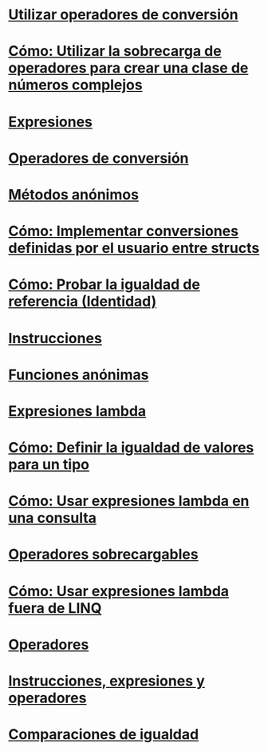 # [Utilizar operadores de conversión](using-conversion-operators.md)
# [Cómo: Utilizar la sobrecarga de operadores para crear una clase de números complejos](how-to-use-operator-overloading-to-create-a-complex-number-class.md)
# [Expresiones](expressions.md)
# [Operadores de conversión](conversion-operators.md)
# [Métodos anónimos](anonymous-methods.md)
# [Cómo: Implementar conversiones definidas por el usuario entre structs](how-to-implement-user-defined-conversions-between-structs.md)
# [Cómo: Probar la igualdad de referencia (Identidad)](how-to-test-for-reference-equality-identity.md)
# [Instrucciones](statements.md)
# [Funciones anónimas](anonymous-functions.md)
# [Expresiones lambda](lambda-expressions.md)
# [Cómo: Definir la igualdad de valores para un tipo](how-to-define-value-equality-for-a-type.md)
# [Cómo: Usar expresiones lambda en una consulta](how-to-use-lambda-expressions-in-a-query.md)
# [Operadores sobrecargables](overloadable-operators.md)
# [Cómo: Usar expresiones lambda fuera de LINQ](how-to-use-lambda-expressions-outside-linq.md)
# [Operadores](operators.md)
# [Instrucciones, expresiones y operadores](index.md)
# [Comparaciones de igualdad](equality-comparisons.md)
